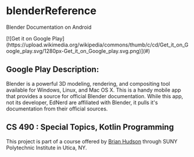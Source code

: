# blenderReference
Blender Documentation on Android

<span style="color:blak;''">
[![Get it on Google Play](https://upload.wikimedia.org/wikipedia/commons/thumb/c/cd/Get_it_on_Google_play.svg/1280px-Get_it_on_Google_play.svg.png)](#)
</span>

## Google Play Description:
Blender is a powerful 3D modeling, rendering, and compositing tool available for Windows, Linux, and Mac OS X.
This is a handy mobile app that provides a source for official Blender documentation.
While this app, not its developer, EdNerd are affiliated with Blender, it pulls it's documentation from their official sources.


## CS 490 : Special Topics, Kotlin Programming
This project is part of a course offered by [Brian Hudson](https://github.com/hudsonb) through SUNY Polytechnic Institute in Utica, NY.
